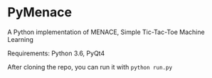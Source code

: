 # PyMenace
A Python implementation of MENACE, Simple Tic-Tac-Toe Machine Learning

Requirements: Python 3.6, PyQt4

After cloning the repo, you can run it with `python run.py`
